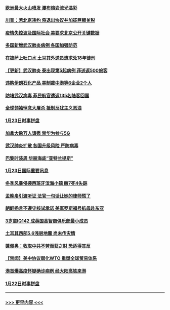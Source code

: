 #### [欧洲最大火山喷发 瀑布熔岩流光溢彩](../pages/prog202/a102760310.md?t=01250633) 
#### [川普：若北京违约 将退出协议并加征巨额关税](../pages/prog202/a102760250.md?t=01250633) 
#### [疫情失控波及国际社会 美要求北京公开关键数据](../pages/prog202/a102760245.md?t=01250633) 
#### [多国新增武汉肺炎病例 各国加强防范](../pages/prog202/a102760214.md?t=01250633) 
#### [在披萨上吐口水 土耳其外送员遭求处18年徒刑](../pages/prog202/a102759979.md?t=01250633) 
#### [【更新】武汉肺炎 泰出现第5起病例 菲送返500旅客](../pages/prog202/a102758911.md?t=01250633) 
#### [违购伊朗石化产品 美制裁中港等6企业2个人](../pages/prog202/a102759952.md?t=01250633) 
#### [防堵武汉病毒 菲民航官遣返135名陆客回国](../pages/prog202/a102759946.md?t=01250633) 
#### [全球领袖悼念大屠杀 抵制反犹主义恶浪](../pages/prog202/a102759678.md?t=01250633) 
#### [1月23日时事拼盘](../pages/prog202/a102759599.md?t=01250633) 
#### [加拿大逾万人请愿 禁华为参与5G](../pages/prog202/a102759553.md?t=01250633) 
#### [武汉肺炎扩散 各国升级风险 严防病毒](../pages/prog202/a102759400.md?t=01250633) 
#### [巴黎时装周 华丽海底“亚特兰提斯”](../pages/prog202/a102759217.md?t=01250633) 
#### [1月23日国际重要讯息](../pages/prog202/a102759199.md?t=01250633) 
#### [冬季风暴侵袭西班牙滨海小镇 酿7死4失踪](../pages/prog202/a102759119.md?t=01250633) 
#### [孟晚舟引渡听证 法官一句话让她的律师慌了](../pages/prog202/a102759060.md?t=01250633) 
#### [朝鲜扬言不遵守核试承诺 美军罗斯福号航母赴东亚](../pages/prog202/a102759001.md?t=01250633) 
#### [3岁童IQ142 成英国高智商俱乐部最小成员](../pages/prog202/a102758990.md?t=01250633) 
#### [土耳其西部5.6浅层地震 尚未传灾情](../pages/prog202/a102758903.md?t=01250633) 
#### [蓬佩奥：收取中共不劳而获之财 恐适得其反](../pages/prog202/a102758889.md?t=01250633) 
#### [【禁闻】美中协议弱化WTO 重塑全球贸易体系](../pages/prog202/a102758790.md?t=01250633) 
#### [港首爆高度怀疑确诊病例 经大陆高铁来港](../pages/prog202/a102758613.md?t=01250633) 
#### [1月22日时事拼盘](../pages/prog202/a102758615.md?t=01250633) 

----
#### [ >>> 更早内容 <<< ](../indexes/prog202-earlier.md)
